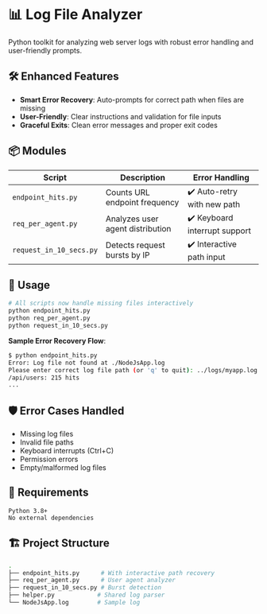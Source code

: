 
# 📊 Log File Analyzer

Python toolkit for analyzing web server logs with robust error handling and user-friendly prompts.

## 🛠️ Enhanced Features
- **Smart Error Recovery**: Auto-prompts for correct path when files are missing
- **User-Friendly**: Clear instructions and validation for file inputs
- **Graceful Exits**: Clean error messages and proper exit codes

## 📦 Modules

| Script | Description | Error Handling |
|--------|-------------|----------------|
| `endpoint_hits.py` | Counts URL endpoint frequency | ✔️ Auto-retry with new path |
| `req_per_agent.py` | Analyzes user agent distribution | ✔️ Keyboard interrupt support |
| `request_in_10_secs.py` | Detects request bursts by IP | ✔️ Interactive path input |

## 🚀 Usage
```bash
# All scripts now handle missing files interactively
python endpoint_hits.py
python req_per_agent.py  
python request_in_10_secs.py
```

**Sample Error Recovery Flow**:
```bash
$ python endpoint_hits.py
Error: Log file not found at ./NodeJsApp.log
Please enter correct log file path (or 'q' to quit): ../logs/myapp.log
/api/users: 215 hits
...
```

## 🛡️ Error Cases Handled
- Missing log files
- Invalid file paths  
- Keyboard interrupts (Ctrl+C)
- Permission errors
- Empty/malformed log files

## 📝 Requirements
```text
Python 3.8+
No external dependencies
```

## 🏗️ Project Structure
```bash
.
├── endpoint_hits.py      # With interactive path recovery
├── req_per_agent.py      # User agent analyzer
├── request_in_10_secs.py # Burst detection
├── helper.py            # Shared log parser
└── NodeJsApp.log        # Sample log
```


